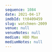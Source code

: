 ```yaml
---
sequence: 1084
date: 2021-04-17
imdbId: tt0409459
slug: watchmen-2009
venue: null
venueNotes: null
medium: HBO Max
mediumNotes: null
---
```

